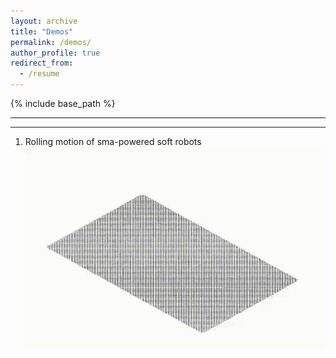 ```yaml
---
layout: archive
title: "Demos"
permalink: /demos/
author_profile: true
redirect_from:
  - /resume
---
```


{% include base_path %}

---

---


1. Rolling motion of sma-powered soft robots
<br/><img src='../gif/dancenet.gif' width="600">

